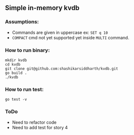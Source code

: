 ## Simple in-memory kvdb

### Assumptions:
- Commands are given in uppercase ex: `SET q 10`
- `COMPACT` cmd not yet supported yet inside `MULTI` command.

### How to run binary:

```shell
mkdir kvdb
cd kvdb
git clone git@github.com:shashikarsiddharth/kvdb.git
go build .
./kvdb
```

### How to run test:
```shell
go test -v
```

### ToDo
- Need to refactor code
- Need to add test for story 4